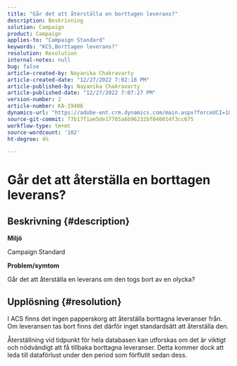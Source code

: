 ```yaml
---
title: "Går det att återställa en borttagen leverans?"
description: Beskrivning
solution: Campaign
product: Campaign
applies-to: "Campaign Standard"
keywords: "KCS,Borttagen leverans?"
resolution: Resolution
internal-notes: null
bug: false
article-created-by: Nayanika Chakravarty
article-created-date: "12/27/2022 7:02:18 PM"
article-published-by: Nayanika Chakravarty
article-published-date: "12/27/2022 7:07:27 PM"
version-number: 2
article-number: KA-19406
dynamics-url: "https://adobe-ent.crm.dynamics.com/main.aspx?forceUCI=1&pagetype=entityrecord&etn=knowledgearticle&id=2a233af7-1886-ed11-81ac-6045bd006079"
source-git-commit: 77b17f1ae5de17765a6b96232bf046014f3cc675
workflow-type: tm+mt
source-wordcount: '102'
ht-degree: 4%

---
```


# Går det att återställa en borttagen leverans?

## Beskrivning {#description}


<b>Miljö</b>

Campaign Standard

<b>Problem/symtom</b>

Går det att återställa en leverans om den togs bort av en olycka?


## Upplösning {#resolution}


I ACS finns det ingen papperskorg att återställa borttagna leveranser från. Om leveransen tas bort finns det därför inget standardsätt att återställa den.

Återställning vid tidpunkt för hela databasen kan utforskas om det är viktigt och nödvändigt att få tillbaka borttagna leveranser. Detta kommer dock att leda till dataförlust under den period som förflutit sedan dess.
